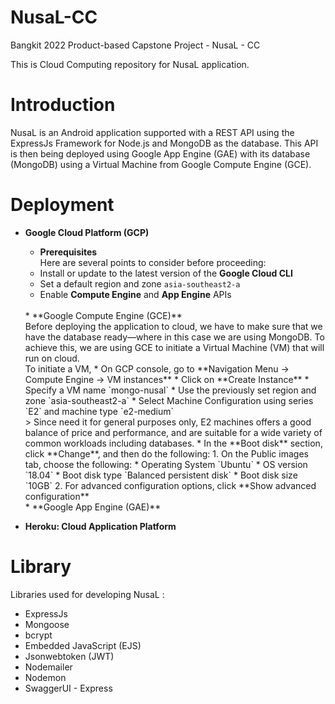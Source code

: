 # NusaL-CC
Bangkit 2022 Product-based Capstone Project - NusaL - CC

This is Cloud Computing repository for NusaL application.

# Introduction
NusaL is an Android application supported with a REST API using the ExpressJs Framework for Node.js and MongoDB as the database. This API is then being deployed using Google App Engine (GAE) with its database (MongoDB) using a Virtual Machine from Google Compute Engine (GCE).

# Deployment
* **Google Cloud Platform (GCP)**
  * **Prerequisites** <br>
    Here are several points to consider before proceeding:
   * Install or update to the latest version of the **Google Cloud CLI**
   * Set a default region and zone `asia-southeast2-a`
   * Enable **Compute Engine** and **App Engine** APIs
    <br>
  * **Google Compute Engine (GCE)** <br>
      Before deploying the application to cloud, we have to make sure that we have the database ready—where in this case we are using MongoDB. To achieve this, we are using GCE to initiate a Virtual Machine (VM) that will run on cloud. <br>
      To initiate a VM,
     * On GCP console, go to **Navigation Menu -> Compute Engine -> VM instances**
      * Click on **Create Instance**
      * Specify a VM name `mongo-nusal`
      * Use the previously set region and zone `asia-southeast2-a`
      * Select Machine Configuration using series `E2` and machine type `e2-medium` <br>
        > Since need it for general purposes only, E2 machines offers a good balance of price and performance, and are suitable for a wide variety of common workloads including databases.
      * In the **Boot disk** section, click **Change**, and then do the following:
        1. On the Public images tab, choose the following:
         * Operating System `Ubuntu`
         * OS version `18.04`
         * Boot disk type `Balanced persistent disk`
         * Boot disk size `10GB`
        2. For advanced configuration options, click **Show advanced configuration**
         
    <br>
  * **Google App Engine (GAE)**
 
* **Heroku: Cloud Application Platform**

# Library
Libraries used for developing NusaL :
* ExpressJs
* Mongoose
* bcrypt
* Embedded JavaScript (EJS)
* Jsonwebtoken (JWT)
* Nodemailer
* Nodemon
* SwaggerUI - Express
